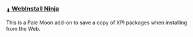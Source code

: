 ### [<sub>⬇</sub> WebInstall Ninja](https://github.com/JustOff/webinstall-ninja/releases)

This is a Pale Moon add-on to save a copy of XPI packages when installing from the Web.
